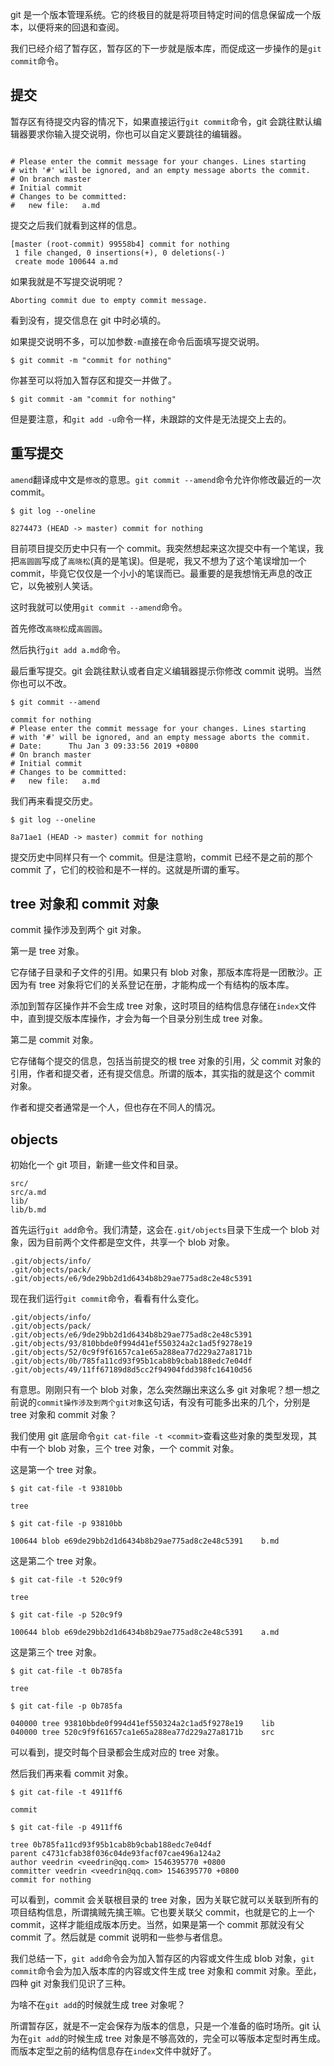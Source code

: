 git 是一个版本管理系统。它的终极目的就是将项目特定时间的信息保留成一个版本，以便将来的回退和查阅。

我们已经介绍了暂存区，暂存区的下一步就是版本库，而促成这一步操作的是`git commit`命令。

## 提交

暂存区有待提交内容的情况下，如果直接运行`git commit`命令，git 会跳往默认编辑器要求你输入提交说明，你也可以自定义要跳往的编辑器。

```

# Please enter the commit message for your changes. Lines starting
# with '#' will be ignored, and an empty message aborts the commit.
# On branch master
# Initial commit
# Changes to be committed:
#	new file:   a.md
```

提交之后我们就看到这样的信息。

```
[master (root-commit) 99558b4] commit for nothing
 1 file changed, 0 insertions(+), 0 deletions(-)
 create mode 100644 a.md
```

如果我就是不写提交说明呢？

```
Aborting commit due to empty commit message.
```

看到没有，提交信息在 git 中时必填的。

如果提交说明不多，可以加参数`-m`直接在命令后面填写提交说明。

```
$ git commit -m "commit for nothing"
```

你甚至可以将加入暂存区和提交一并做了。

```
$ git commit -am "commit for nothing"
```

但是要注意，和`git add -u`命令一样，未跟踪的文件是无法提交上去的。

## 重写提交

`amend`翻译成中文是`修改`的意思。`git commit --amend`命令允许你修改最近的一次 commit。

```
$ git log --oneline

8274473 (HEAD -> master) commit for nothing
```

目前项目提交历史中只有一个 commit。我突然想起来这次提交中有一个笔误，我把`高圆圆`写成了`高晓松`(真的是笔误)。但是呢，我又不想为了这个笔误增加一个 commit，毕竟它仅仅是一个小小的笔误而已。最重要的是我想悄无声息的改正它，以免被别人笑话。

这时我就可以使用`git commit --amend`命令。

首先修改`高晓松`成`高圆圆`。

然后执行`git add a.md`命令。

最后重写提交。git 会跳往默认或者自定义编辑器提示你修改 commit 说明。当然你也可以不改。

```
$ git commit --amend

commit for nothing
# Please enter the commit message for your changes. Lines starting
# with '#' will be ignored, and an empty message aborts the commit.
# Date:      Thu Jan 3 09:33:56 2019 +0800
# On branch master
# Initial commit
# Changes to be committed:
#	new file:   a.md
```

我们再来看提交历史。

```
$ git log --oneline

8a71ae1 (HEAD -> master) commit for nothing
```

提交历史中同样只有一个 commit。但是注意哟，commit 已经不是之前的那个 commit 了，它们的校验和是不一样的。这就是所谓的重写。

## tree 对象和 commit 对象

commit 操作涉及到两个 git 对象。

第一是 tree 对象。

它存储子目录和子文件的引用。如果只有 blob 对象，那版本库将是一团散沙。正因为有 tree 对象将它们的关系登记在册，才能构成一个有结构的版本库。

添加到暂存区操作并不会生成 tree 对象，这时项目的结构信息存储在`index`文件中，直到提交版本库操作，才会为每一个目录分别生成 tree 对象。

第二是 commit 对象。

它存储每个提交的信息，包括当前提交的根 tree 对象的引用，父 commit 对象的引用，作者和提交者，还有提交信息。所谓的版本，其实指的就是这个 commit 对象。

作者和提交者通常是一个人，但也存在不同人的情况。

## objects

初始化一个 git 项目，新建一些文件和目录。

```
src/
src/a.md
lib/
lib/b.md
```

首先运行`git add`命令。我们清楚，这会在`.git/objects`目录下生成一个 blob 对象，因为目前两个文件都是空文件，共享一个 blob 对象。

```
.git/objects/info/
.git/objects/pack/
.git/objects/e6/9de29bb2d1d6434b8b29ae775ad8c2e48c5391
```

现在我们运行`git commit`命令，看看有什么变化。

```
.git/objects/info/
.git/objects/pack/
.git/objects/e6/9de29bb2d1d6434b8b29ae775ad8c2e48c5391
.git/objects/93/810bbde0f994d41ef550324a2c1ad5f9278e19
.git/objects/52/0c9f9f61657ca1e65a288ea77d229a27a8171b
.git/objects/0b/785fa11cd93f95b1cab8b9cbab188edc7e04df
.git/objects/49/11ff67189d8d5cc2f94904fdd398fc16410d56
```

有意思。刚刚只有一个 blob 对象，怎么突然蹦出来这么多 git 对象呢？想一想之前说的`commit操作涉及到两个git对象`这句话，有没有可能多出来的几个，分别是 tree 对象和 commit 对象？

我们使用 git 底层命令`git cat-file -t <commit>`查看这些对象的类型发现，其中有一个 blob 对象，三个 tree 对象，一个 commit 对象。

这是第一个 tree 对象。

```
$ git cat-file -t 93810bb

tree
```

```
$ git cat-file -p 93810bb

100644 blob e69de29bb2d1d6434b8b29ae775ad8c2e48c5391	b.md
```

这是第二个 tree 对象。

```
$ git cat-file -t 520c9f9

tree
```

```
$ git cat-file -p 520c9f9

100644 blob e69de29bb2d1d6434b8b29ae775ad8c2e48c5391	a.md
```

这是第三个 tree 对象。

```
$ git cat-file -t 0b785fa

tree
```

```
$ git cat-file -p 0b785fa

040000 tree 93810bbde0f994d41ef550324a2c1ad5f9278e19	lib
040000 tree 520c9f9f61657ca1e65a288ea77d229a27a8171b	src
```

可以看到，提交时每个目录都会生成对应的 tree 对象。

然后我们再来看 commit 对象。

```
$ git cat-file -t 4911ff6

commit
```

```
$ git cat-file -p 4911ff6

tree 0b785fa11cd93f95b1cab8b9cbab188edc7e04df
parent c4731cfab38f036c04de93facf07cae496a124a2
author veedrin <veedrin@qq.com> 1546395770 +0800
committer veedrin <veedrin@qq.com> 1546395770 +0800
commit for nothing
```

可以看到，commit 会关联根目录的 tree 对象，因为关联它就可以关联到所有的项目结构信息，所谓擒贼先擒王嘛。它也要关联父 commit，也就是它的上一个 commit，这样才能组成版本历史。当然，如果是第一个 commit 那就没有父 commit 了。然后就是 commit 说明和一些参与者信息。

我们总结一下，`git add`命令会为加入暂存区的内容或文件生成 blob 对象，`git commit`命令会为加入版本库的内容或文件生成 tree 对象和 commit 对象。至此，四种 git 对象我们见识了三种。

为啥不在`git add`的时候就生成 tree 对象呢？

所谓暂存区，就是不一定会保存为版本的信息，只是一个准备的临时场所。git 认为在`git add`的时候生成 tree 对象是不够高效的，完全可以等版本定型时再生成。而版本定型之前的结构信息存在`index`文件中就好了。
